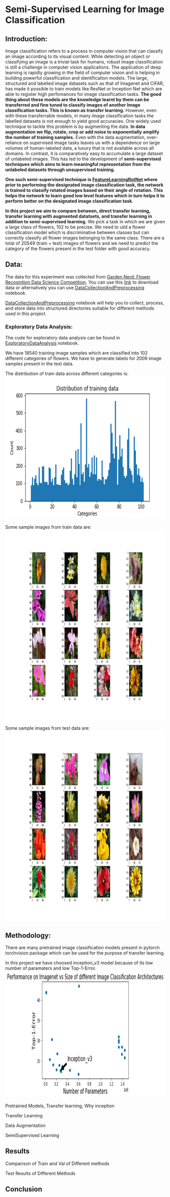 # Semi-Supervised Learning for Image Classification

## Introduction:
Image classification refers to a process in computer vision that can classify an image according to its visual content. While detecting an object or classifying an image is a trivial task for humans, robust image classification is still a challenge in computer vision applications. The application of deep learning is rapidly growing in the field of computer vision and is helping in building powerful classification and identification models. The large, structured and labelled image datasets such as that of Imagenet and CIFAR, has made it possible to train models like ResNet or Inception Net which are able to register high perfomances for image classification tasks. **The good thing about these models are the knowledge learnt by them can be transferred and fine tuned to classify images of another Image classification tasks. This is known as transfer learning.** However, even with these transferrable models, in many image classification tasks the labelled datasets is not enough to yield good accuracies. One widely used technique to tackle this problem is by augmenting the data. **In data augmentation we flip, rotate, crop or add noise to exponentially amplify the number of training samples.** Even with the data augmentation, over-reliance on supervised image tasks leaves us with a dependence on large volumes of human-labeled data, a luxury that is not available across all domains. In contrast, it is comparatively easy to accumulate a large dataset of unlabeled images. This has led to the development of **semi-supervised techniques which aims to learn meaningful representation from the unlabeled datasets through unsupervised training.**

**One such semi-supervised technique is [FeatureLearningRotNet](https://github.com/gidariss/FeatureLearningRotNet) where prior to performing the designated image classification task, the network is trained to classify rotated images based on their angle of rotation. This helps the network to learn good low level features which in turn helps it to perform better on the designated image classification task.**

**In this project we aim to compare between, direct transfer learning, transfer learning with augmented datatsets, and transfer learning in addition to semi-supervised learning.** We pick a task in which we are given a large class of flowers, 102 to be precise. We need to uild a flower classification model which is discriminative between classes but can correctly classify all flower images belonging to the same class. There are a total of 20549 (train + test) images of flowers and we need to predict the category of the flowers present in the test folder with good accuracy.

## Data:

The data for this experiment was collected from [Garden Nerd: Flower Recognition Data Science Competition](https://www.hackerearth.com/problem/machine-learning/flower-recognition/). You can use this [link](https://he-public-data.s3-ap-southeast-1.amazonaws.com/HE_Challenge_data.zip) to download data or alternatively you can use [DataCollectionAndPreprocessing](https://github.com/Shivam0712/DeepLearningProjects/blob/master/SemiSupervised_ImageClassification/DataCollectionAndPreprocessing.ipynb) notebook.

[DataCollectionAndPreprocessing](https://github.com/Shivam0712/DeepLearningProjects/blob/master/SemiSupervised_ImageClassification/DataCollectionAndPreprocessing.ipynb) notebook will help you to collect, process, and store data into structured directories suitable for different methods used in this project.

### Exploratory Data Analysis:

The code for exploratory data analysis can be found in [ExploratoryDataAnalysis](https://github.com/Shivam0712/DeepLearningProjects/blob/master/SemiSupervised_ImageClassification/ExploratoryDataAnalysis.ipynb) notebook. 

We have 18540 training image samples which are classified into 102 different categories of flowers. We have to generate labels for 2009 image samples present in the test data.

The distribution of train data across different categories is:
<img src="https://github.com/Shivam0712/DeepLearningProjects/blob/master/SemiSupervised_ImageClassification/Plots/trainDistribution.png" width="600" height="450">

Some sample images from train data are:
<img src="https://github.com/Shivam0712/DeepLearningProjects/blob/master/SemiSupervised_ImageClassification/Plots/trainSample.png" width="800" height="600">

Some sample images from test data are:
<img src="https://github.com/Shivam0712/DeepLearningProjects/blob/master/SemiSupervised_ImageClassification/Plots/testSample.png" width="800" height="600">

## Methodology:

There are many pretrained image classification models present in pytorch torchvision package which can be used for the purpose of transfer learning.

In this project we have choosed inception_v3 model because of its low number of paramaters and low Top-1-Error.
<img src="https://github.com/Shivam0712/DeepLearningProjects/blob/master/SemiSupervised_ImageClassification/Plots/PerformanceVsParam.png" width="800" height="400">

Pretrained Models, Transfer learning, Why inception

Transfer Learning

Data Augmentation

SemiSupervised Learning

## Results

Comparison of Train and Val of Different methods

Test Results of Different Methods

## Conclusion


